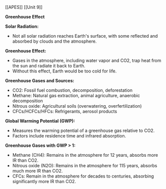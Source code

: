 [[APES]]
[[Unit 9]]


**Greenhouse Effect**

**Solar Radiation:**
* Not all solar radiation reaches Earth's surface, with some reflected and absorbed by clouds and the atmosphere.

**Greenhouse Effect:**
* Gases in the atmosphere, including water vapor and CO2, trap heat from the sun and radiate it back to Earth.
* Without this effect, Earth would be too cold for life.

**Greenhouse Gases and Sources:**
* CO2: Fossil fuel combustion, decomposition, deforestation
* Methane: Natural gas extraction, animal agriculture, anaerobic decomposition
* Nitrous oxide: Agricultural soils (overwatering, overfertilization)
* CFCs/HCFCs/HFCs: Refrigerants, aerosol products

**Global Warming Potential (GWP):**
* Measures the warming potential of a greenhouse gas relative to CO2.
* Factors include residence time and infrared absorption.

**Greenhouse Gases with GWP > 1:**
* Methane (CH4): Remains in the atmosphere for 12 years, absorbs more IR than CO2.
* Nitrous oxide (N2O): Remains in the atmosphere for 115 years, absorbs much more IR than CO2.
* CFCs: Remain in the atmosphere for decades to centuries, absorbing significantly more IR than CO2.